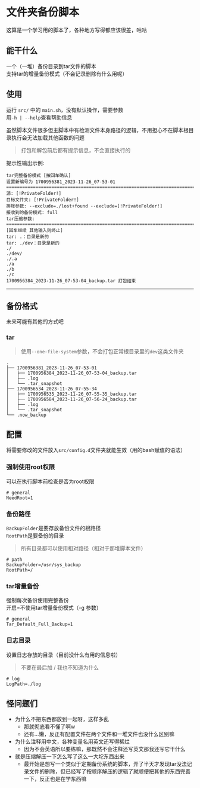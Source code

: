 # 文件夹备份脚本

这算是一个学习用的脚本了，各种地方写得都应该很差，咕咕

## 能干什么

一个（一堆）备份目录到tar文件的脚本\
支持tar的增量备份模式（不会记录删除有什么用呢）

## 使用

运行 `src/` 中的 `main.sh`，没有默认操作，需要参数\
用`-h | --help`查看帮助信息

虽然脚本文件很多但主脚本中有检测文件本身路径的逻辑，不用担心不在脚本根目录执行会无法加载其他函数的问题

> 打包和解包前后都有提示信息，不会直接执行的

提示性输出示例:

```text
tar完整备份模式 [按回车确认]
设置新编号为 1700956381_2023-11-26_07-53-01
===================================================================================================================================================================
源: [!PrivateFolder!]
目标文件夹: [!PrivateFolder!]
排除参数: --exclude=./lost+found --exclude=[!PrivateFolder!]
接收到的备份模式: full
tar压缩参数:
===================================================================================================================================================================
[回车继续 其他输入则终止]
tar: .：目录是新的
tar: ./dev：目录是新的
./
./dev/
./.a
./a
./b
./c
1700956384_2023-11-26_07-53-04_backup.tar 打包结束
```

---

## 备份格式

未来可能有其他的方式吧

### tar

> 使用`--one-file-system`参数，不会打包正常根目录里的`dev`这类文件夹

```text
.
├── 1700956381_2023-11-26_07-53-01
│   ├── 1700956384_2023-11-26_07-53-04_backup.tar
│   ├── .log
│   └── .tar_snapshot
├── 1700956534_2023-11-26_07-55-34
│   ├── 1700956535_2023-11-26_07-55-35_backup.tar
│   ├── 1700956584_2023-11-26_07-56-24_backup.tar
│   ├── .log
│   └── .tar_snapshot
└── .now_backup
```

## 配置

将需要修改的文件放入`src/config.d`文件夹就能生效（用的bash赋值的语法）

### 强制使用root权限

可以在执行脚本前检查是否为root权限

```shell
# general
NeedRoot=1
```

### 备份路径

`BackupFolder`是要存放备份文件的根路径\
`RootPath`是要备份的目录

> 所有目录都可以使用相对路径（相对于那堆脚本文件）

```shell
# path
BackupFolder=/usr/sys_backup
RootPath=/
```

### tar增量备份

强制每次备份使用完整备份\
开启=不使用tar增量备份模式（-g 参数）

```shell
# general
Tar_Default_Full_Backup=1
```

### 日志目录

设置日志存放的目录（目前没什么有用的信息啦）
> 不要在最后加 / 我也不知道为什么

```shell
# log
LogPath=./log
```

## 怪问题们

- 为什么不把东西都放到一起呀，这样多乱
  - 那就彻底看不懂了啊w
  - 还有...懒，反正有配置文件在两个文件和一堆文件也没什么区别嘛
- 为什么注释用中文，各种变量名用英文还写得稀烂
  - 因为不会英语所以要练嘛，那既然不会注释还写英文那我还写它干什么
- 就是压缩解压一下怎么写了这么一大坨东西出来
  - 最开始是想写一个类似于定期备份系统的脚本，弄了半天才发现tar没法记录文件的删除，但已经写了按顺序解压的逻辑了就顺便把其他的东西完善一下，反正也是在学东西嘛
